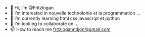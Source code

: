 - 👋 Hi, I’m @Fritzlogan
- 👀 I’m interested in nouvelle technolohie et la programmation ...
- 🌱 I’m currently learning html css javascript et python
- 💞️ I’m looking to collaborate on ...
- 📫 How to reach me fritzloganndjon@gmail.com

<!---
Fritzlogan/Fritzlogan is a ✨ special ✨ repository because its `README.md` (this file) appears on your GitHub profile.
You can click the Preview link to take a look at your changes.
--->
